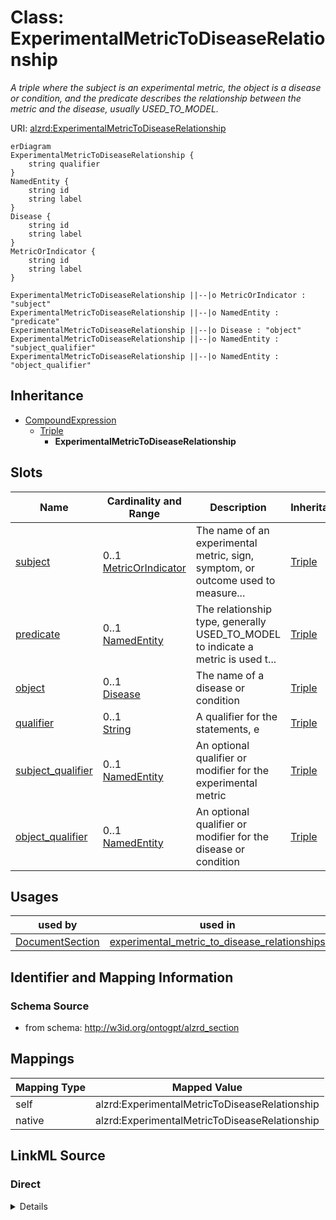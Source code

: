 

# Class: ExperimentalMetricToDiseaseRelationship


_A triple where the subject is an experimental metric, the object is a disease or condition, and the predicate describes the relationship between the metric and the disease, usually USED_TO_MODEL._





URI: [alzrd:ExperimentalMetricToDiseaseRelationship](http://w3id.org/ontogpt/alzrd_sectionExperimentalMetricToDiseaseRelationship)



```mermaid
erDiagram
ExperimentalMetricToDiseaseRelationship {
    string qualifier  
}
NamedEntity {
    string id  
    string label  
}
Disease {
    string id  
    string label  
}
MetricOrIndicator {
    string id  
    string label  
}

ExperimentalMetricToDiseaseRelationship ||--|o MetricOrIndicator : "subject"
ExperimentalMetricToDiseaseRelationship ||--|o NamedEntity : "predicate"
ExperimentalMetricToDiseaseRelationship ||--|o Disease : "object"
ExperimentalMetricToDiseaseRelationship ||--|o NamedEntity : "subject_qualifier"
ExperimentalMetricToDiseaseRelationship ||--|o NamedEntity : "object_qualifier"

```




## Inheritance
* [CompoundExpression](CompoundExpression.md)
    * [Triple](Triple.md)
        * **ExperimentalMetricToDiseaseRelationship**



## Slots

| Name | Cardinality and Range | Description | Inheritance |
| ---  | --- | --- | --- |
| [subject](subject.md) | 0..1 <br/> [MetricOrIndicator](MetricOrIndicator.md) | The name of an experimental metric, sign, symptom, or outcome used to measure... | [Triple](Triple.md) |
| [predicate](predicate.md) | 0..1 <br/> [NamedEntity](NamedEntity.md) | The relationship type, generally USED_TO_MODEL to indicate a metric is used t... | [Triple](Triple.md) |
| [object](object.md) | 0..1 <br/> [Disease](Disease.md) | The name of a disease or condition | [Triple](Triple.md) |
| [qualifier](qualifier.md) | 0..1 <br/> [String](String.md) | A qualifier for the statements, e | [Triple](Triple.md) |
| [subject_qualifier](subject_qualifier.md) | 0..1 <br/> [NamedEntity](NamedEntity.md) | An optional qualifier or modifier for the experimental metric | [Triple](Triple.md) |
| [object_qualifier](object_qualifier.md) | 0..1 <br/> [NamedEntity](NamedEntity.md) | An optional qualifier or modifier for the disease or condition | [Triple](Triple.md) |





## Usages

| used by | used in | type | used |
| ---  | --- | --- | --- |
| [DocumentSection](DocumentSection.md) | [experimental_metric_to_disease_relationships](experimental_metric_to_disease_relationships.md) | range | [ExperimentalMetricToDiseaseRelationship](ExperimentalMetricToDiseaseRelationship.md) |






## Identifier and Mapping Information







### Schema Source


* from schema: http://w3id.org/ontogpt/alzrd_section




## Mappings

| Mapping Type | Mapped Value |
| ---  | ---  |
| self | alzrd:ExperimentalMetricToDiseaseRelationship |
| native | alzrd:ExperimentalMetricToDiseaseRelationship |







## LinkML Source

<!-- TODO: investigate https://stackoverflow.com/questions/37606292/how-to-create-tabbed-code-blocks-in-mkdocs-or-sphinx -->

### Direct

<details>
```yaml
name: ExperimentalMetricToDiseaseRelationship
description: A triple where the subject is an experimental metric, the object is a
  disease or condition, and the predicate describes the relationship between the metric
  and the disease, usually USED_TO_MODEL.
from_schema: http://w3id.org/ontogpt/alzrd_section
is_a: Triple
slot_usage:
  subject:
    name: subject
    description: The name of an experimental metric, sign, symptom, or outcome used
      to measure the effects of treatments on symptoms or diagnostics, or of the progression
      of Alzheimer's disease and related dementias. In experimental animal models
      these are analogues of cognitive impairment or indicators of disease progression
      modeling those observed in humans. Examples are Amyloid beta (Aβ) levels, Morris
      water maze test, tau phosphorylation, neurofibrillary tangles, and cognitive
      decline.
    domain_of:
    - Triple
    range: MetricOrIndicator
  object:
    name: object
    description: The name of a disease or condition. Examples are Alzheimer's disease,
      Parkinson's disease, Huntington's disease.
    domain_of:
    - Triple
    range: Disease
  predicate:
    name: predicate
    description: The relationship type, generally USED_TO_MODEL to indicate a metric
      is used to model a disease or condition.
    domain_of:
    - Triple
    range: NamedEntity
  subject_qualifier:
    name: subject_qualifier
    description: An optional qualifier or modifier for the experimental metric. This
      may include the method of measurement or the specific assay used.
    domain_of:
    - Triple
    range: NamedEntity
  object_qualifier:
    name: object_qualifier
    description: An optional qualifier or modifier for the disease or condition. This
      may include the stage or subtype of the disease.
    domain_of:
    - Triple
    range: NamedEntity

```
</details>

### Induced

<details>
```yaml
name: ExperimentalMetricToDiseaseRelationship
description: A triple where the subject is an experimental metric, the object is a
  disease or condition, and the predicate describes the relationship between the metric
  and the disease, usually USED_TO_MODEL.
from_schema: http://w3id.org/ontogpt/alzrd_section
is_a: Triple
slot_usage:
  subject:
    name: subject
    description: The name of an experimental metric, sign, symptom, or outcome used
      to measure the effects of treatments on symptoms or diagnostics, or of the progression
      of Alzheimer's disease and related dementias. In experimental animal models
      these are analogues of cognitive impairment or indicators of disease progression
      modeling those observed in humans. Examples are Amyloid beta (Aβ) levels, Morris
      water maze test, tau phosphorylation, neurofibrillary tangles, and cognitive
      decline.
    domain_of:
    - Triple
    range: MetricOrIndicator
  object:
    name: object
    description: The name of a disease or condition. Examples are Alzheimer's disease,
      Parkinson's disease, Huntington's disease.
    domain_of:
    - Triple
    range: Disease
  predicate:
    name: predicate
    description: The relationship type, generally USED_TO_MODEL to indicate a metric
      is used to model a disease or condition.
    domain_of:
    - Triple
    range: NamedEntity
  subject_qualifier:
    name: subject_qualifier
    description: An optional qualifier or modifier for the experimental metric. This
      may include the method of measurement or the specific assay used.
    domain_of:
    - Triple
    range: NamedEntity
  object_qualifier:
    name: object_qualifier
    description: An optional qualifier or modifier for the disease or condition. This
      may include the stage or subtype of the disease.
    domain_of:
    - Triple
    range: NamedEntity
attributes:
  subject:
    name: subject
    description: The name of an experimental metric, sign, symptom, or outcome used
      to measure the effects of treatments on symptoms or diagnostics, or of the progression
      of Alzheimer's disease and related dementias. In experimental animal models
      these are analogues of cognitive impairment or indicators of disease progression
      modeling those observed in humans. Examples are Amyloid beta (Aβ) levels, Morris
      water maze test, tau phosphorylation, neurofibrillary tangles, and cognitive
      decline.
    from_schema: http://w3id.org/ontogpt/alzrd_section
    rank: 1000
    alias: subject
    owner: ExperimentalMetricToDiseaseRelationship
    domain_of:
    - Triple
    range: MetricOrIndicator
  predicate:
    name: predicate
    description: The relationship type, generally USED_TO_MODEL to indicate a metric
      is used to model a disease or condition.
    from_schema: http://w3id.org/ontogpt/alzrd_section
    rank: 1000
    alias: predicate
    owner: ExperimentalMetricToDiseaseRelationship
    domain_of:
    - Triple
    range: NamedEntity
  object:
    name: object
    description: The name of a disease or condition. Examples are Alzheimer's disease,
      Parkinson's disease, Huntington's disease.
    from_schema: http://w3id.org/ontogpt/alzrd_section
    rank: 1000
    alias: object
    owner: ExperimentalMetricToDiseaseRelationship
    domain_of:
    - Triple
    range: Disease
  qualifier:
    name: qualifier
    description: A qualifier for the statements, e.g. "NOT" for negation
    from_schema: http://w3id.org/ontogpt/alzrd_section
    rank: 1000
    alias: qualifier
    owner: ExperimentalMetricToDiseaseRelationship
    domain_of:
    - Triple
    range: string
  subject_qualifier:
    name: subject_qualifier
    description: An optional qualifier or modifier for the experimental metric. This
      may include the method of measurement or the specific assay used.
    from_schema: http://w3id.org/ontogpt/alzrd_section
    rank: 1000
    alias: subject_qualifier
    owner: ExperimentalMetricToDiseaseRelationship
    domain_of:
    - Triple
    range: NamedEntity
  object_qualifier:
    name: object_qualifier
    description: An optional qualifier or modifier for the disease or condition. This
      may include the stage or subtype of the disease.
    from_schema: http://w3id.org/ontogpt/alzrd_section
    rank: 1000
    alias: object_qualifier
    owner: ExperimentalMetricToDiseaseRelationship
    domain_of:
    - Triple
    range: NamedEntity

```
</details>